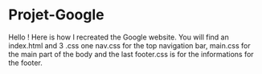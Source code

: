 # Projet-Google
Hello ! Here is how I recreated the Google website.
You will find an index.html and 3 .css one nav.css for the top navigation bar, main.css for the main part of the body and the last footer.css is for the informations for the footer.

